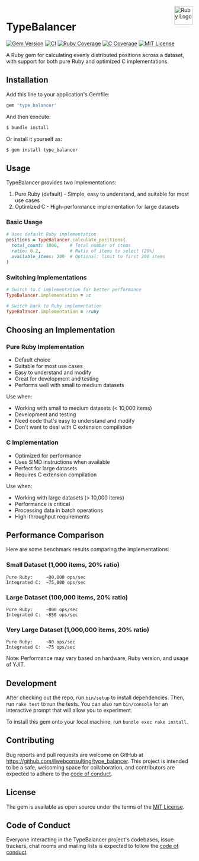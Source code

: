 <img src="https://www.ruby-lang.org/images/header-ruby-logo.png" width="50" align="right" alt="Ruby Logo"/>

# TypeBalancer

[![Gem Version](https://badge.fury.io/rb/type_balancer.svg)](https://badge.fury.io/rb/type_balancer)
[![CI](https://github.com/llwebconsulting/type_balancer/actions/workflows/ci.yml/badge.svg)](https://github.com/llwebconsulting/type_balancer/actions/workflows/ci.yml)
[![Ruby Coverage](https://img.shields.io/badge/ruby--coverage-78.57%25-yellow.svg)](https://github.com/llwebconsulting/type_balancer/blob/main/coverage/index.html)
[![C Coverage](https://img.shields.io/badge/c--coverage-92.4%25-brightgreen.svg)](https://github.com/llwebconsulting/type_balancer/blob/main/ext/type_balancer/README.md)
[![MIT License](https://img.shields.io/badge/license-MIT-blue.svg)](LICENSE.txt)

A Ruby gem for calculating evenly distributed positions across a dataset, with support for both pure Ruby and optimized C implementations.

## Installation

Add this line to your application's Gemfile:

```ruby
gem 'type_balancer'
```

And then execute:

```bash
$ bundle install
```

Or install it yourself as:

```bash
$ gem install type_balancer
```

## Usage

TypeBalancer provides two implementations:
1. Pure Ruby (default) - Simple, easy to understand, and suitable for most use cases
2. Optimized C - High-performance implementation for large datasets

### Basic Usage

```ruby
# Uses default Ruby implementation
positions = TypeBalancer.calculate_positions(
  total_count: 1000,    # Total number of items
  ratio: 0.2,           # Ratio of items to select (20%)
  available_items: 200  # Optional: limit to first 200 items
)
```

### Switching Implementations

```ruby
# Switch to C implementation for better performance
TypeBalancer.implementation = :c

# Switch back to Ruby implementation
TypeBalancer.implementation = :ruby
```

## Choosing an Implementation

### Pure Ruby Implementation
- Default choice
- Suitable for most use cases
- Easy to understand and modify
- Great for development and testing
- Performs well with small to medium datasets

Use when:
- Working with small to medium datasets (< 10,000 items)
- Development and testing
- Need code that's easy to understand and modify
- Don't want to deal with C extension compilation

### C Implementation
- Optimized for performance
- Uses SIMD instructions when available
- Perfect for large datasets
- Requires C extension compilation

Use when:
- Working with large datasets (> 10,000 items)
- Performance is critical
- Processing data in batch operations
- High-throughput requirements

## Performance Comparison

Here are some benchmark results comparing the implementations:

### Small Dataset (1,000 items, 20% ratio)
```
Pure Ruby:     ~80,000 ops/sec
Integrated C:  ~75,000 ops/sec
```

### Large Dataset (100,000 items, 20% ratio)
```
Pure Ruby:     ~800 ops/sec
Integrated C:  ~850 ops/sec
```

### Very Large Dataset (1,000,000 items, 20% ratio)
```
Pure Ruby:     ~80 ops/sec
Integrated C:  ~75 ops/sec
```

Note: Performance may vary based on hardware, Ruby version, and usage of YJIT.

## Development

After checking out the repo, run `bin/setup` to install dependencies. Then, run `rake test` to run the tests. You can also run `bin/console` for an interactive prompt that will allow you to experiment.

To install this gem onto your local machine, run `bundle exec rake install`.

## Contributing

Bug reports and pull requests are welcome on GitHub at https://github.com/llwebconsulting/type_balancer. This project is intended to be a safe, welcoming space for collaboration, and contributors are expected to adhere to the [code of conduct](https://github.com/llwebconsulting/type_balancer/blob/main/CODE_OF_CONDUCT.md).

## License

The gem is available as open source under the terms of the [MIT License](https://opensource.org/licenses/MIT).

## Code of Conduct

Everyone interacting in the TypeBalancer project's codebases, issue trackers, chat rooms and mailing lists is expected to follow the [code of conduct](https://github.com/llwebconsulting/type_balancer/blob/main/CODE_OF_CONDUCT.md).
